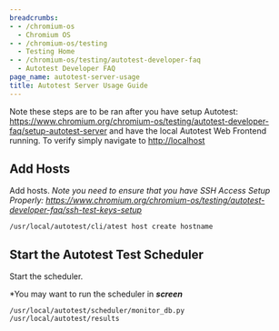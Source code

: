 ```yaml
---
breadcrumbs:
- - /chromium-os
  - Chromium OS
- - /chromium-os/testing
  - Testing Home
- - /chromium-os/testing/autotest-developer-faq
  - Autotest Developer FAQ
page_name: autotest-server-usage
title: Autotest Server Usage Guide
---
```


Note these steps are to be ran after you have setup Autotest:
<https://www.chromium.org/chromium-os/testing/autotest-developer-faq/setup-autotest-server>
and have the local Autotest Web Frontend running. To verify simply navigate to
<http://localhost>

## Add Hosts

Add hosts. *Note you need to ensure that you have SSH Access Setup Properly:
<https://www.chromium.org/chromium-os/testing/autotest-developer-faq/ssh-test-keys-setup>*

```none
/usr/local/autotest/cli/atest host create hostname
```

## Start the Autotest Test Scheduler

Start the scheduler.

\*You may want to run the scheduler in ***screen***

```none
/usr/local/autotest/scheduler/monitor_db.py /usr/local/autotest/results
```

